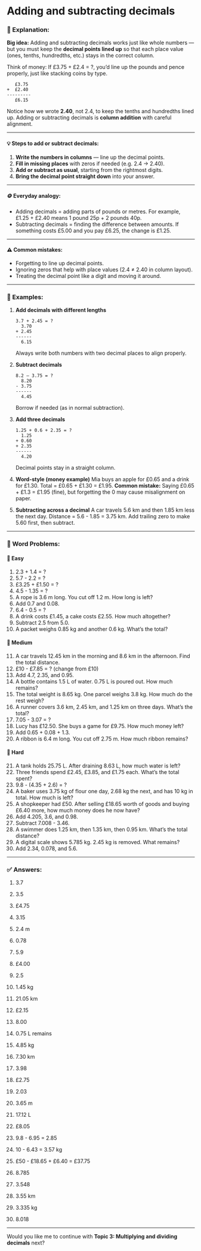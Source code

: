 # Adding and subtracting decimals

### 📘 Explanation:

**Big idea:**
Adding and subtracting decimals works just like whole numbers — but you must keep the **decimal points lined up** so that each place value (ones, tenths, hundredths, etc.) stays in the correct column.

Think of money:
If £3.75 + £2.4 = ?, you’d line up the pounds and pence properly, just like stacking coins by type.

```
   £3.75
+  £2.40
---------
   £6.15
```

Notice how we wrote **2.40**, not 2.4, to keep the tenths and hundredths lined up.
Adding or subtracting decimals is **column addition** with careful alignment.

---

#### 💡 Steps to add or subtract decimals:

1. **Write the numbers in columns** — line up the decimal points.
2. **Fill in missing places** with zeros if needed (e.g. 2.4 → 2.40).
3. **Add or subtract as usual**, starting from the rightmost digits.
4. **Bring the decimal point straight down** into your answer.

---

#### 🪙 Everyday analogy:

* Adding decimals = adding parts of pounds or metres.
  For example, £1.25 + £2.40 means 1 pound 25p + 2 pounds 40p.
* Subtracting decimals = finding the difference between amounts.
  If something costs £5.00 and you pay £6.25, the change is £1.25.

---

#### ⚠️ Common mistakes:

* Forgetting to line up decimal points.
* Ignoring zeros that help with place values (2.4 ≠ 2.40 in column layout).
* Treating the decimal point like a digit and moving it around.

---

### 🧮 Examples:

1. **Add decimals with different lengths**

   ```
   3.7 + 2.45 = ?
     3.70
   + 2.45
   ------
     6.15
   ```

   Always write both numbers with two decimal places to align properly.

2. **Subtract decimals**

   ```
   8.2 – 3.75 = ?
     8.20
   - 3.75
   ------
     4.45
   ```

   Borrow if needed (as in normal subtraction).

3. **Add three decimals**

   ```
   1.25 + 0.6 + 2.35 = ?
     1.25
   + 0.60
   + 2.35
   ------
     4.20
   ```

   Decimal points stay in a straight column.

4. **Word-style (money example)**
   Mia buys an apple for £0.65 and a drink for £1.30.
   Total = £0.65 + £1.30 = £1.95.
   **Common mistake:** Saying £0.65 + £1.3 = £1.95 (fine), but forgetting the 0 may cause misalignment on paper.

5. **Subtracting across a decimal**
   A car travels 5.6 km and then 1.85 km less the next day.
   Distance = 5.6 - 1.85 = 3.75 km.
   Add trailing zero to make 5.60 first, then subtract.

---

### 🧩 Word Problems:

#### 🔹 Easy

1. 2.3 + 1.4 = ?
2. 5.7 - 2.2 = ?
3. £3.25 + £1.50 = ?
4. 4.5 - 1.35 = ?
5. A rope is 3.6 m long. You cut off 1.2 m. How long is left?
6. Add 0.7 and 0.08.
7. 6.4 - 0.5 = ?
8. A drink costs £1.45, a cake costs £2.55. How much altogether?
9. Subtract 2.5 from 5.0.
10. A packet weighs 0.85 kg and another 0.6 kg. What’s the total?

#### 🔸 Medium

11. A car travels 12.45 km in the morning and 8.6 km in the afternoon. Find the total distance.
12. £10 - £7.85 = ? (change from £10)
13. Add 4.7, 2.35, and 0.95.
14. A bottle contains 1.5 L of water. 0.75 L is poured out. How much remains?
15. The total weight is 8.65 kg. One parcel weighs 3.8 kg. How much do the rest weigh?
16. A runner covers 3.6 km, 2.45 km, and 1.25 km on three days. What’s the total?
17. 7.05 - 3.07 = ?
18. Lucy has £12.50. She buys a game for £9.75. How much money left?
19. Add 0.65 + 0.08 + 1.3.
20. A ribbon is 6.4 m long. You cut off 2.75 m. How much ribbon remains?

#### 🔺 Hard

21. A tank holds 25.75 L. After draining 8.63 L, how much water is left?
22. Three friends spend £2.45, £3.85, and £1.75 each. What’s the total spent?
23. 9.8 - (4.35 + 2.6) = ?
24. A baker uses 3.75 kg of flour one day, 2.68 kg the next, and has 10 kg in total. How much is left?
25. A shopkeeper had £50. After selling £18.65 worth of goods and buying £6.40 more, how much money does he now have?
26. Add 4.205, 3.6, and 0.98.
27. Subtract 7.008 - 3.46.
28. A swimmer does 1.25 km, then 1.35 km, then 0.95 km. What’s the total distance?
29. A digital scale shows 5.785 kg. 2.45 kg is removed. What remains?
30. Add 2.34, 0.078, and 5.6.

---

### ✅ Answers:

1. 3.7

2. 3.5

3. £4.75

4. 3.15

5. 2.4 m

6. 0.78

7. 5.9

8. £4.00

9. 2.5

10. 1.45 kg

11. 21.05 km

12. £2.15

13. 8.00

14. 0.75 L remains

15. 4.85 kg

16. 7.30 km

17. 3.98

18. £2.75

19. 2.03

20. 3.65 m

21. 17.12 L

22. £8.05

23. 9.8 - 6.95 = 2.85

24. 10 - 6.43 = 3.57 kg

25. £50 - £18.65 + £6.40 = £37.75

26. 8.785

27. 3.548

28. 3.55 km

29. 3.335 kg

30. 8.018

---

Would you like me to continue with **Topic 3: Multiplying and dividing decimals** next?

